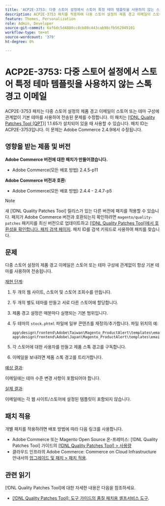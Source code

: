 ```yaml
---
title: 'ACP2E-3753: 다중 스토어 설정에서 스토어 특정 테마 템플릿을 사용하지 않는 스톡 경고 이메일'
description: ACP2E-3753 패치를 적용하여 다중 스토어 설정의 제품 경고 이메일이 스토어 또는 테마 구성에 관계없이 기본 테마를 사용하여 항상 전송되는 Adobe Commerce 문제를 해결합니다.
feature: Themes, Personalization
role: Admin, Developer
source-git-commit: 6af6dc5d4880cc0cb80c443cab98cfb562949101
workflow-type: tm+mt
source-wordcount: '379'
ht-degree: 0%

---
```



# ACP2E-3753: 다중 스토어 설정에서 스토어 특정 테마 템플릿을 사용하지 않는 스톡 경고 이메일

ACP2E-3753 패치는 다중 스토어 설정의 제품 경고 이메일이 스토어 또는 테마 구성에 관계없이 기본 테마를 사용하여 전송된 문제를 수정합니다. 이 패치는 [[!DNL Quality Patches Tool (QPT)]](/help/tools/quality-patches-tool/quality-patches-tool-to-self-serve-quality-patches.md) 1.1.65가 설치되어 있을 때 사용할 수 있습니다. 패치 ID는 ACP2E-3753입니다. 이 문제는 Adobe Commerce 2.4.9에서 수정됩니다.

## 영향을 받는 제품 및 버전

**Adobe Commerce 버전에 대한 패치가 만들어졌습니다.**

* Adobe Commerce(모든 배포 방법) 2.4.5-p11

**Adobe Commerce 버전과 호환:**

* Adobe Commerce(모든 배포 방법) 2.4.4 - 2.4.7-p5

>[!NOTE]
>
>새 [!DNL Quality Patches Tool] 릴리스가 있는 다른 버전에 패치를 적용할 수 있습니다. 패치가 Adobe Commerce 버전과 호환되는지 확인하려면 `magento/quality-patches` 패키지를 최신 버전으로 업데이트하고 [[!DNL Quality Patches Tool]에서 호환성을 확인합니다. 패치 검색 페이지](https://experienceleague.adobe.com/tools/commerce-quality-patches/index.html?lang=ko). 패치 ID를 검색 키워드로 사용하여 패치를 찾습니다.

## 문제

다중 스토어 설정의 제품 경고 이메일은 스토어 또는 테마 구성에 관계없이 항상 기본 테마를 사용하여 전송됩니다.

<u>재현 단계</u>:

1. 두 개의 웹 사이트, 스토어 및 스토어 조회수를 만듭니다.
1. 두 개의 별도 테마를 만들고 서로 다른 스토어에 할당합니다.
1. 제품 경고 설정은 매분마다 실행되는 기본 범위입니다.
1. 두 테마의 `stock.phtml` 파일에 일부 콘텐츠를 재정의/추가합니다. 파일 위치의 예:

   ```
   app\design\frontend\Adobe\Taiwan\Magento_ProductAlert\templates\email\stock.phtml
   app\design\frontend\Adobe\Japan\Magento_ProductAlert\templates\email\stock.phtml
   ```

1. 각 스토어에 대한 사용자를 만들고 제품 스톡 경고를 구독합니다.
1. 이메일을 보내려면 제품 스톡 경고를 트리거합니다.

<u>예상 결과</u>:

이메일에는 테마 수준 변경 사항이 포함되어야 합니다.

<u>실제 결과</u>:

이메일에는 각 웹 사이트/스토어에 설정된 템플릿이 포함되지 않습니다.

## 패치 적용

개별 패치를 적용하려면 배포 방법에 따라 다음 링크를 사용합니다.

* Adobe Commerce 또는 Magento Open Source 온-프레미스: [!DNL Quality Patches Tool] 가이드의 [[!DNL Quality Patches Tool] > 사용량](/help/tools/quality-patches-tool/usage.md)
* 클라우드 인프라의 Adobe Commerce: Commerce on Cloud Infrastructure 안내서의 [업그레이드 및 패치 > 패치 적용](https://experienceleague.adobe.com/docs/commerce-cloud-service/user-guide/develop/upgrade/apply-patches.html?lang=ko).

## 관련 읽기

[!DNL Quality Patches Tool]에 대한 자세한 내용은 다음을 참조하세요.

* [[!DNL Quality Patches Tool]: 도구 가이드의 품질 패치용 셀프서비스 도구](/help/tools/quality-patches-tool/quality-patches-tool-to-self-serve-quality-patches.md).
